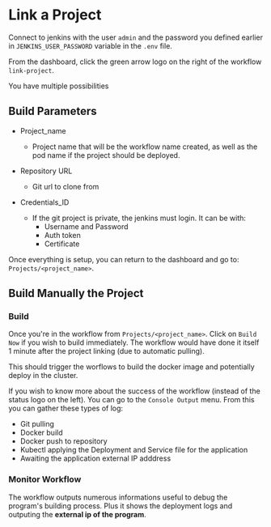 # Link a Project

Connect to jenkins with the user `admin` and the password you defined earlier in `JENKINS_USER_PASSWORD` variable in the `.env` file.

From the dashboard, click the green arrow logo on the right of the workflow `link-project`.

You have multiple possibilities

## Build Parameters

- Project_name
  - Project name that will be the workflow name created, as well as the pod name if the project should be deployed.

- Repository URL
  - Git url to clone from

- Credentials_ID
  - If the git project is private, the jenkins must login. It can be with:
    - Username and Password
    - Auth token
    - Certificate

Once everything is setup, you can return to the dashboard and go to: `Projects/<project_name>`.

## Build Manually the Project

### Build

Once you're in the workflow from `Projects/<project_name>`. Click on `Build Now` if you wish to build immediately. The workflow would have done it itself 1 minute after the project linking (due to automatic pulling).

This should trigger the worflows to build the docker image and potentially deploy in the cluster.

If you wish to know more about the success of the workflow (instead of the status logo on the left). You can go to the `Console Output` menu.
From this you can gather these types of log:

- Git pulling
- Docker build
- Docker push to repository
- Kubectl applying the Deployment and Service file for the application
- Awaiting the application external IP adddress

### Monitor Workflow

The workflow outputs numerous informations useful to debug the program's building process. Plus it shows the deployment logs and outputing the **external ip of the program**.
